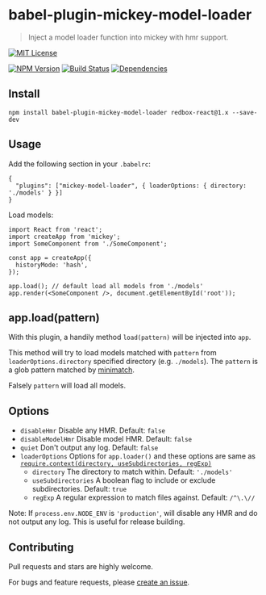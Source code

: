 # babel-plugin-mickey-model-loader

> Inject a model loader function into mickey with hmr support.

[![MIT License](https://img.shields.io/badge/license-MIT_License-green.svg?style=flat-square)](https://github.com/mickey/babel-plugin-mickey-model-loader/blob/master/LICENSE)

[![NPM Version](https://img.shields.io/npm/v/babel-plugin-mickey-model-loader.svg?style=flat-square)](https://www.npmjs.com/package/babel-plugin-mickey-model-loader)
[![Build Status](https://img.shields.io/travis/mickeyjsx/babel-plugin-mickey-model-loader.svg?style=flat)](https://travis-ci.org/mickeyjsx/babel-plugin-mickey-model-loader)
[![Dependencies](https://david-dm.org/mickey/babel-plugin-mickey-model-loader/status.svg)](https://david-dm.org/mickey/babel-plugin-mickey-model-loader)

## Install

```
npm install babel-plugin-mickey-model-loader redbox-react@1.x --save-dev
```

## Usage

Add the following section in your `.babelrc`:

```
{
  "plugins": ["mickey-model-loader", { loaderOptions: { directory: './models' } }]
}
```

Load models:

```
import React from 'react';
import createApp from 'mickey';
import SomeComponent from './SomeComponent';

const app = createApp({
  historyMode: 'hash',
});

app.load(); // default load all models from './models'
app.render(<SomeComponent />, document.getElementById('root'));
```

## app.load(pattern)

With this plugin, a handily method `load(pattern)` will be injected into `app`. 

This method will try to load models matched with `pattern` from `loaderOptions.directory` specified directory (e.g. `./models`). The `pattern` is a glob pattern matched by [minimatch](https://www.npmjs.com/package/minimatch). 

Falsely `pattern` will load all models.

## Options

 - `disableHmr` Disable any HMR. Default: `false`
 - `disableModelHmr` Disable model HMR. Default: `false`
 - `quiet` Don't output any log. Default: `false`
 - `loaderOptions` Options for `app.loader()` and these options are same as [`require.context(directory, useSubdirectories, regExp)`](https://webpack.github.io/docs/context.html#require-context)
    - `directory` The directory to match within. Default: `'./models'`
    - `useSubdirectories` A boolean flag to include or exclude subdirectories. Default: `true`
    - `regExp` A regular expression to match files against. Default: `/^\.\//`

Note: If `process.env.NODE_ENV` is `'production'`, will disable any HMR and do not output any log. This is useful for release building.


## Contributing

Pull requests and stars are highly welcome.

For bugs and feature requests, please [create an issue](https://github.com/mickey/babel-plugin-mickey-model-loader/issues/new).
